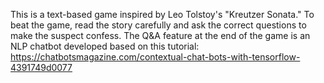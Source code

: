 This is a text-based game inspired by Leo Tolstoy's "Kreutzer Sonata." 
To beat the game, read the story carefully and ask the correct questions to make the suspect confess. 
The Q&A feature at the end of the game is an NLP chatbot developed based on this tutorial:
https://chatbotsmagazine.com/contextual-chat-bots-with-tensorflow-4391749d0077
